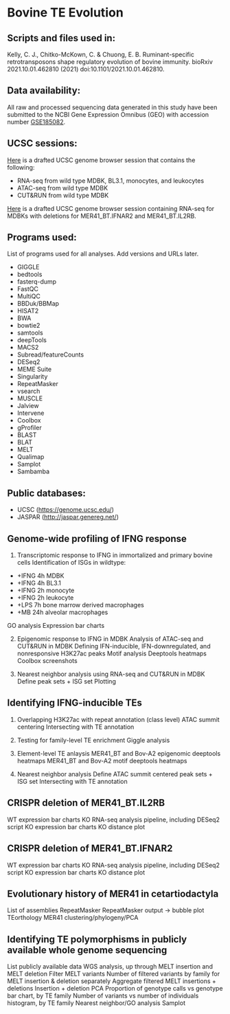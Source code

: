 # Bovine TE Evolution

## Scripts and files used in:
Kelly, C. J., Chitko-McKown, C. & Chuong, E. B. Ruminant-specific retrotransposons shape regulatory evolution of bovine immunity. bioRxiv 2021.10.01.462810 (2021) doi:10.1101/2021.10.01.462810.

## Data availability:
All raw and processed sequencing data generated in this study have been submitted to the NCBI Gene Expression Omnibus (GEO) with accession number [GSE185082](https://www.ncbi.nlm.nih.gov/geo/query/acc.cgi?acc=GSE185082).

## UCSC sessions:
[Here](https://genome.ucsc.edu/s/coke6162/bosTau9_20211006_bovine_TE_evolution_draft_wildtype_TLR4) is a drafted UCSC genome browser session that contains the following:
* RNA-seq from wild type MDBK, BL3.1, monocytes, and leukocytes
* ATAC-seq from wild type MDBK
* CUT&RUN from wild type MDBK

[Here](https://genome.ucsc.edu/s/coke6162/bosTau9_20211006_bovine_TE_evolution_draft_KO_LOC510185) is a drafted UCSC genome browser session containing RNA-seq for MDBKs with deletions for MER41_BT.IFNAR2 and MER41_BT.IL2RB.

## Programs used:
List of programs used for all analyses. Add versions and URLs later.
* GIGGLE
* bedtools
* fasterq-dump
* FastQC
* MultiQC
* BBDuk/BBMap
* HISAT2
* BWA
* bowtie2
* samtools
* deepTools
* MACS2
* Subread/featureCounts
* DESeq2
* MEME Suite
* Singularity
* RepeatMasker
* vsearch
* MUSCLE
* Jalview
* Intervene
* Coolbox
* gProfiler
* BLAST
* BLAT
* MELT
* Qualimap
* Samplot
* Sambamba

## Public databases:
* UCSC (https://genome.ucsc.edu/)
* JASPAR (http://jaspar.genereg.net/)

## Genome-wide profiling of IFNG response
1. Transcriptomic response to IFNG in immortalized and primary bovine cells
Identification of ISGs in wildtype:
* +IFNG 4h MDBK
* +IFNG 4h BL3.1
* +IFNG 2h monocyte
* +IFNG 2h leukocyte
* +LPS 7h bone marrow derived macrophages
* +MB 24h alveolar macrophages

GO analysis
Expression bar charts

2. Epigenomic response to IFNG in MDBK
Analysis of ATAC-seq and CUT&RUN in MDBK
Defining IFN-inducible, IFN-downregulated, and nonresponsive H3K27ac peaks
Motif analysis
Deeptools heatmaps 
Coolbox screenshots

3. Nearest neighbor analysis using RNA-seq and CUT&RUN in MDBK
Define peak sets + ISG set
Plotting

## Identifying IFNG-inducible TEs
1. Overlapping H3K27ac with repeat annotation (class level)
ATAC summit centering
Intersecting with TE annotation

2. Testing for family-level TE enrichment
Giggle analysis

3. Element-level TE anlaysis
MER41_BT and Bov-A2 epigenomic deeptools heatmaps
MER41_BT and Bov-A2 motif deeptools heatmaps

4. Nearest neighbor analysis
Define ATAC summit centered peak sets + ISG set
Intersecting with TE annotation

## CRISPR deletion of MER41_BT.IL2RB
WT expression bar charts
KO RNA-seq analysis pipeline, including DESeq2 script
KO expression bar charts
KO distance plot

## CRISPR deletion of MER41_BT.IFNAR2
WT expression bar charts
KO RNA-seq analysis pipeline, including DESeq2 script
KO expression bar charts
KO distance plot

## Evolutionary history of MER41 in cetartiodactyla
List of assemblies
RepeatMasker
RepeatMasker output -> bubble plot
TEorthology
MER41 clustering/phylogeny/PCA

## Identifying TE polymorphisms in publicly available whole genome sequencing
List publicly available data
WGS analysis, up through MELT insertion and MELT deletion
Filter MELT variants
Number of filtered variants by family for MELT insertion & deletion separately 
Aggregate filtered MELT insertions + deletions
Insertion + deletion PCA
Proportion of genotype calls vs genotype bar chart, by TE family
Number of variants vs number of individuals histogram, by TE family
Nearest neighbor/GO analysis
Samplot